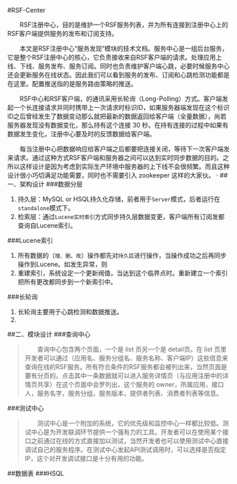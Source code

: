 #RSF-Center

&emsp;&emsp;RSF注册中心，目的是维护一个RSF服务列表，并为所有连接到注册中心上的RSF客户端提供服务的发布和订阅支持。

&emsp;&emsp;本文是RSF注册中心“服务发现”模块的技术文档。服务中心是一组后台服务，它是整个RSF注册中心的核心，它负责接收来自RSF客户端的请求。处理应用上线、下线、服务发布、服务订阅。同时也负责维护客户端心跳，必要时候服务中心还会更新服务在线状态。因此我们可以看到服务的发布、订阅和心跳检测功能都是在这里。配置推送指的是服务路由策略的推送。

&emsp;&emsp;RSF中心和RSF客户端，的通讯采用长轮询（Long-Polling）方式。客户端发起一个长连接请求并同时携带上一次请求时标识ID，如果服务器端发现在这个标识ID之后曾经发生了数据变动那么就把最新的数据返回给客户端（全量数据），尚若服务器发现没有数据变化，那么持有这个连接 30 秒。在持有连接的过程中如果有数据发生变化，注册中心要及时的反馈数据给客户端。

&emsp;&emsp;每当注册中心把数据响应给客户端之后都要把连接关闭，等待下一次客户端发来请求。通过这种方式RSF客户端和服务器之间可以达到实时同步数据的目的。之所以这样设计是因为考虑到实际生产环境中服务器的上下线不会很频繁。而且这种设计很小巧切满足功能需要，同时也不需要引入 zookeeper 这样的大家伙。
·
##一、架构设计
###数据分层
1. 持久层：MySQL or HSQL持久化存储，前者用于`Server`模式，后者运行在`standalone`模式下。
2. 检索层：通过`Lucene实时索引`方式同步持久层数据变更，客户端所有订阅发都查询自Lucene索引。

###Lucene索引
1. 所有数据的（`增、删、改`）操作都先对`持久层`进行操作，当操作成功之后再同步操作到Lucene。如发生异常，则
2. 重建索引，系统设定一个更新阀值，当达到这个临界点时。重新建立一个索引把所有更改都同步到一个新索引中。

###长轮询
1. 长轮询主要用于心跳检测和数据推送。
2. 




##二、模块设计
###查询中心
>&emsp;&emsp;查询中心包含两个页面，一个是 list 页另一个是 detail页。在 list 页里开发者可以通过（应用名、服务分组名、服务名称、客户端IP）这些信息来查询在线的RSF服务。所有符合条件的RSF服务都会被列出来，当然页面是要有分页的。点击其中一条数据就可以进入服务详情页（与应用注册中的详情页共享）在这个页面中会罗列出，这个服务的 owner，所属应用，接口人，服务名字，服务分组，服务版本，提供者列表、消费者列表等信息。

###测试中心
>&emsp;&emsp;测试中心是一个附加的系统，它的优先级和监控中心一样都比较低。测试中心是为开发联调环节提供一个强有力的工具。开发者可以在使用某个接口之前通过在线的方式直接加以测试，当然开发者也可以使用测试中心直接调试自己的服务程序。在测试中心发起API测试调用时，可以选择是否指定IP，这个对开发调试接口是十分有用的功能。

##数据表
###HSQL